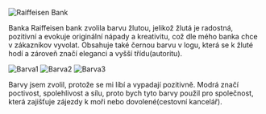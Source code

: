 ![Raiffeisen Bank](https://www.sefira.cz/wp-content/uploads/2016/07/sefira-klienti-raiffeisen.png "Raiffeisen Bank")

Banka Raiffeisen bank zvolila barvu žlutou, jelikož žlutá je radostná, pozitivní a evokuje originální nápady a kreativitu, což dle mého banka chce v zákazníkov vyvolat. Obsahuje také černou barvu v logu, která se k žluté hodí a zároveň značí eleganci a vyšší třídu(autoritu).  

![Barva1](https://placehold.co/600x100/53CFD4/53CFD4.png "Barva")
![Barva2](https://placehold.co/600x100/68FACF/68FACF.png "Barva")
![Barva3](https://placehold.co/600x100/67BDEB/67BDEB.png "Barva")

Barvy jsem zvolil, protože se mi líbí a vypadají pozitivně. Modrá značí poctivost, spolehlivost a sílu, proto bych tyto barvy použil pro společnost, která zajišťuje zájezdy k moři nebo dovolené(cestovní kancelář). 
